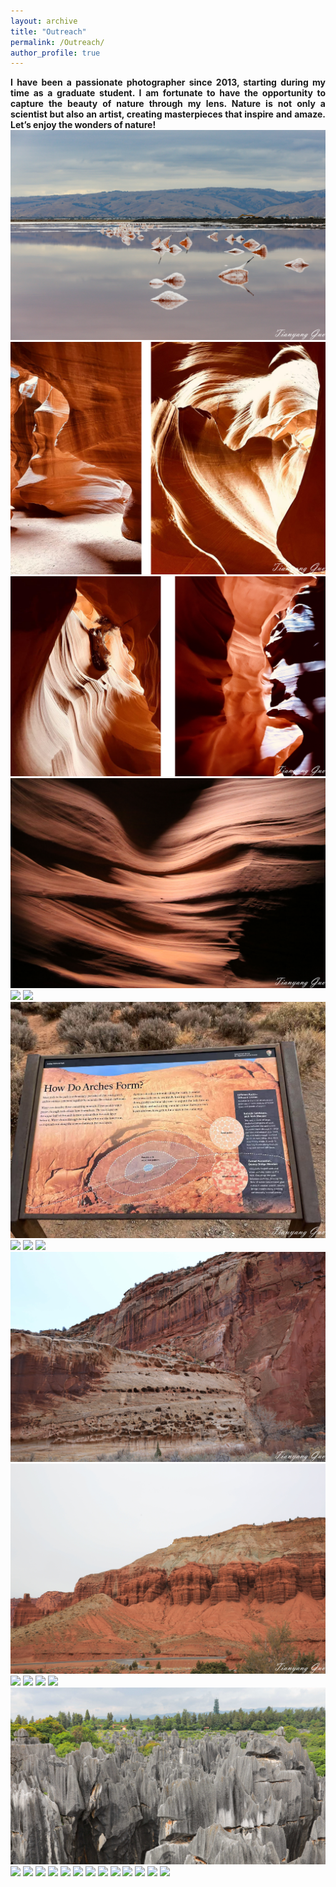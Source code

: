 ```yaml
---
layout: archive
title: "Outreach"
permalink: /Outreach/
author_profile: true
---
```


<div align="justify">
<b>I have been a passionate photographer since 2013, starting during my time as a graduate student. I am fortunate to have the opportunity to capture the beauty of nature through my lens. Nature is not only a scientist but also an artist, creating masterpieces that inspire and amaze. Let’s enjoy the wonders of nature!</b>
</div>

<img src="/images/Alviso Marina County Park-2.jpg"/>

<img src="/images/Antelope Canyon_1-2.jpg"/>

<img src="/images/Antelope Canyon_2-2.jpg"/>

<img src="/images/Antelope Canyon_3-2.jpg"/>

<img src="/images/Arches National Park_1-2.jpg"/>

<img src="/images/Arches National Park_4-2.jpg"/>

<img src="/images/Arches National Park_3-2.jpg"/>

<img src="/images/Arches National Park_2-2.jpg"/>

<img src="/images/Bryce Canyon_1-2.jpg"/>

<img src="/images/Bryce Canyon_2-2.jpg"/>

<img src="/images/Capitol Reef-2.jpg"/>

<img src="/images/Capitol Reef_2-2.jpg"/>

<img src="/images/dapeng_1-2.jpg"/>

<img src="/images/dapeng_2-2.jpg"/>

<img src="/images/death valley_1-2.jpg"/>

<img src="/images/death valley_2-2.jpg"/>

<img src="/images/South China Karst-2.jpg"/>

<img src="/images/Jiuxiang Karst Caves-2.jpg"/>

<img src="/images/Jiuzhaigou_1-2.jpg"/>

<img src="/images/Jiuzhaigou_2-2.jpg"/>

<img src="/images/Monument Valley-2.jpg"/>

<img src="/images/Sunset Peak in HK_1-2.jpg"/>

<img src="/images/Sunset Peak in HK_2-2.jpg"/>

<img src="/images/Yadan (Dunhuang) Geological Park-2.jpg"/>

<img src="/images/Yosemite National Park_1-2.jpg"/>

<img src="/images/Yosemite National Park_2-2.jpg"/>

<img src="/images/Zhangye_1-2.jpg"/>

<img src="/images/Zhangye_2-2.jpg"/>

<img src="/images/Zion-2.jpg"/>

<img src="/images/Zion_2-2.jpg"/>




